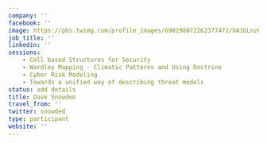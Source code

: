 ```yaml
---
company: ''
facebook: ''
image: https://pbs.twimg.com/profile_images/690298072262377472/UA1GLnzU_400x400.jpg
job_title: ''
linkedin: ''
sessions:
    - Cell based Structures for Security
    - Wardley Mapping - Climatic Patterns and Using Doctrine
    - Cyber Risk Modeling
    - Towards a unified way of describing threat models
status: add details
title: Dave Snowden
travel_from: ''
twitter: snowded
type: participant
website: ''
---
```


<!-- put more details about participant here -->
